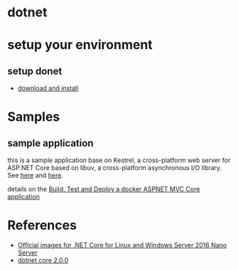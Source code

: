 # dotnet

# setup your environment

## setup donet 
- [download and install](https://github.com/dotnet/core/blob/master/release-notes/download-archives/2.0.0-download.md)

# Samples

## sample application
this is a sample application base on Kestrel, a cross-platform web server for ASP.NET Core based on libuv, a cross-platform asynchronous I/O library. See [here](https://docs.microsoft.com/en-us/aspnet/core/fundamentals/servers/kestrel?tabs=aspnetcore1x) and [here](https://docs.microsoft.com/en-us/aspnet/core/publishing/linuxproduction?tabs=aspnetcore2x).

details on the [Build, Test and Deploy a docker ASPNET MVC Core application](./samples/sample_aspnetmvc)


# References
- [Official images for .NET Core for Linux and Windows Server 2016 Nano Server](https://hub.docker.com/r/microsoft/dotnet/)
- [dotnet core 2.0.0](https://github.com/dotnet/core/blob/master/release-notes/download-archives/2.0.0-download.md)
